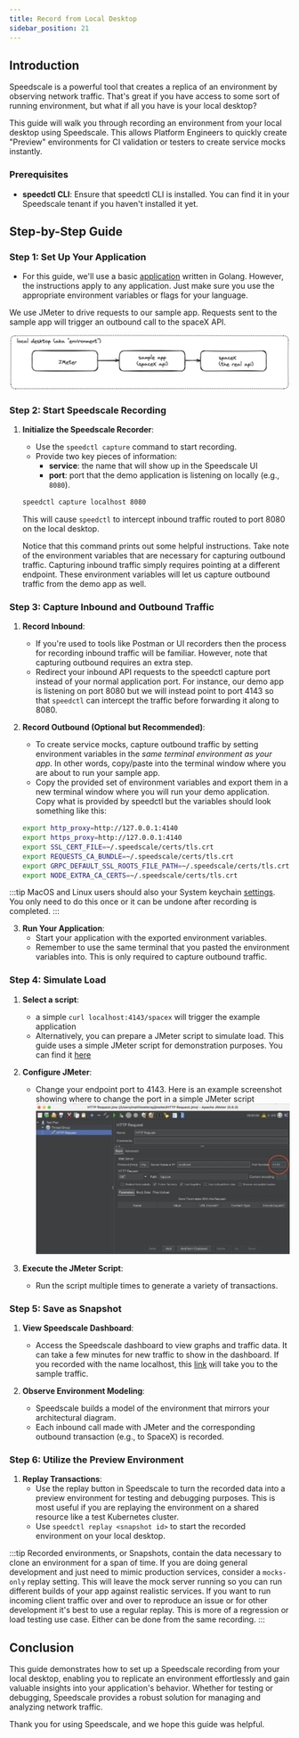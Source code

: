 ```yaml
---
title: Record from Local Desktop
sidebar_position: 21
---
```


## Introduction

Speedscale is a powerful tool that creates a replica of an environment by observing network traffic. That's great if you have access to some sort of running environment, but what if all you have is your local desktop?

This guide will walk you through recording an environment from your local desktop using Speedscale. This allows Platform Engineers to quickly create "Preview" environments for CI validation or testers to create service mocks instantly.

### Prerequisites

- **speedctl CLI**: Ensure that speedctl CLI is installed. You can find it in your Speedscale tenant if you haven't installed it yet.

## Step-by-Step Guide

### Step 1: Set Up Your Application

   - For this guide, we'll use a basic [application](https://github.com/speedscale/demo/tree/master/go) written in Golang. However, the instructions apply to any application. Just make sure you use the appropriate environment variables or flags for your language.

   We use JMeter to drive requests to our sample app. Requests sent to the sample app will trigger an outbound call to the spaceX API.

![architecture](./local-capture/demo_arch.png)

### Step 2: Start Speedscale Recording

1. **Initialize the Speedscale Recorder**:
   - Use the `speedctl capture` command to start recording.
   - Provide two key pieces of information:
     - **service**: the name that will show up in the Speedscale UI
     - **port**: port that the demo application is listening on locally (e.g., `8080`).

   ```bash
   speedctl capture localhost 8080
   ```

   This will cause `speedctl` to intercept inbound traffic routed to port 8080 on the local desktop.
   
   Notice that this command prints out some helpful instructions. Take note of the environment variables that are necessary for capturing outbound traffic. Capturing inbound traffic simply requires pointing at a different endpoint. These environment variables will let us capture outbound traffic from the demo app as well.

### Step 3: Capture Inbound and Outbound Traffic

1. **Record Inbound**:
   - If you're used to tools like Postman or UI recorders then the process for recording inbound traffic will be familiar. However, note that capturing outbound requires an extra step.
   - Redirect your inbound API requests to the speedctl capture port instead of your normal application port. For instance, our demo app is listening on port 8080 but we will instead point to port 4143 so that `speedctl` can intercept the traffic before forwarding it along to 8080.

2. **Record Outbound (Optional but Recommended)**:
   - To create service mocks, capture outbound traffic by setting environment variables in the *same terminal environment as your app*. In other words, copy/paste into the terminal window where you are about to run your sample app.
   - Copy the provided set of environment variables and export them in a new terminal window where you will run your demo application. Copy what is provided by speedctl but the variables should look something like this:

   ```bash
   export http_proxy=http://127.0.0.1:4140
   export https_proxy=http://127.0.0.1:4140
   export SSL_CERT_FILE=~/.speedscale/certs/tls.crt
   export REQUESTS_CA_BUNDLE=~/.speedscale/certs/tls.crt
   export GRPC_DEFAULT_SSL_ROOTS_FILE_PATH=~/.speedscale/certs/tls.crt
   export NODE_EXTRA_CA_CERTS=~/.speedscale/certs/tls.crt
   ```

:::tip
MacOS and Linux users should also your System keychain [settings](https://support.apple.com/guide/keychain-access/add-certificates-to-a-keychain-kyca2431/mac). You only need to do this once or it can be undone after recording is completed.
:::

3. **Run Your Application**:
   - Start your application with the exported environment variables.
   - Remember to use the same terminal that you pasted the environment variables into. This is only required to capture outbound traffic.

### Step 4: Simulate Load

1. **Select a script**:
   - a simple `curl localhost:4143/spacex` will trigger the example application
   - Alternatively, you can prepare a JMeter script to simulate load. This guide uses a simple JMeter script for demonstration purposes. You can find it [here](https://github.com/speedscale/demo/blob/master/go/HTTP%20Request.jmx)

2. **Configure JMeter**:
   - Change your endpoint port to 4143. Here is an example screenshot showing where to change the port in a simple JMeter script ![screenshot](./local-capture/jmeter.png)

3. **Execute the JMeter Script**:
   - Run the script multiple times to generate a variety of transactions.

### Step 5: Save as Snapshot

1. **View Speedscale Dashboard**:
   - Access the Speedscale dashboard to view graphs and traffic data. It can take a few minutes for new traffic to show in the dashboard. If you recorded with the name localhost, this [link](https://app.speedscale.com/analyze?service=localhost&startTime=now-15minutes&endTime=now) will take you to the sample traffic.

2. **Observe Environment Modeling**:
   - Speedscale builds a model of the environment that mirrors your architectural diagram. 
   - Each inbound call made with JMeter and the corresponding outbound transaction (e.g., to SpaceX) is recorded.

### Step 6: Utilize the Preview Environment

1. **Replay Transactions**:
   - Use the replay button in Speedscale to turn the recorded data into a preview environment for testing and debugging purposes. This is most useful if you are replaying the environment on a shared resource like a test Kubernetes cluster.
   - Use `speedctl replay <snapshot id>` to start the recorded environment on your local desktop.

:::tip
Recorded environments, or Snapshots, contain the data necessary to clone an environment for a span of time. If you are doing general development and just need to mimic production services, consider a `mocks-only` replay setting. This will leave the mock server running so you can run different builds of your app against realistic services. If you want to run incoming client traffic over and over to reproduce an issue or for other development it's best to use a regular replay. This is more of a regression or load testing use case. Either can be done from the same recording.
:::

## Conclusion

This guide demonstrates how to set up a Speedscale recording from your local desktop, enabling you to replicate an environment effortlessly and gain valuable insights into your application's behavior. Whether for testing or debugging, Speedscale provides a robust solution for managing and analyzing network traffic.

Thank you for using Speedscale, and we hope this guide was helpful.
